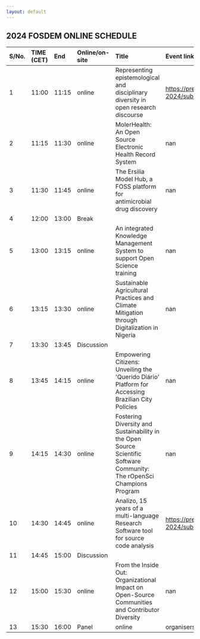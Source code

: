 ```yaml
---
layout: default
---
```


## 2024 FOSDEM ONLINE SCHEDULE

| S/No.   | TIME (CET)   |  End  | Online/on-site   | Title | Event link | Author | Email | Chair |
|:--------|:-------------|:------|:-----------------|:------------------------------------------------------------------------------------------------------------------------|:------------------------------------------------------------------------------|:------------------------------|:-----------------------------------------------------|:--------|
| 1 | 11:00 | 11:15 | online | Representing epistemological and disciplinary diversity in open research discourse | https://pretalx.fosdem.org/orga/event/fosdem-2024/submissions/RWJT9T/reviews/ | Pen-Yuan Hsing, Brianna Johns | penyuanhsing@posteo.is, brianna@openhardware.science | nan | Yo |
| 2 | 11:15 | 11:30  | online | MolerHealth: An Open Source Electronic Health Record System | nan | Monsurat Onabajo | onabajofunmilayo@gmail.com | Yo |
| 3 | 11:30 | 11:45  | online | The Ersilia Model Hub, a FOSS platform for antimicrobial drug discovery | nan | Emmanuel Onwuegbusi | emmamichael65@gmail.com | Yo |
| 4 | 12:00 | 13:00 | Break  |  |  |  |  |  |  |  |  |  |
| 5 | 13:00 | 13:15 | online | An integrated Knowledge Management System to support Open Science training | nan | Deborah Udoh | debs@we-are-ols.org, | Mathieu |
| 6 | 13:15 | 13:30 | online | Sustainable Agricultural Practices and Climate Mitigation through Digitalization in Nigeria | nan | Gloria Ashiegbu | gloriaashiegbu80@gmail.com | Mathieu |
| 7 | 13:30 | 13:45 | Discussion  |  |  |  |  |  |  |  |  |  |
| 8 | 13:45 | 14:15 | online | Empowering Citizens: Unveiling the 'Querido Diário' Platform for Accessing Brazilian City Policies | nan | José Guilherme Vanz | jvanz@jvanz.com | Mathieu |
| 9 | 14:15 | 14:30 | online | Fostering Diversity and Sustainability in the Open Source Scientific Software Community: The rOpenSci Champions Program | nan | Yanina Bellini Saibene | yabellini@ropensci.org | Sara |
| 10 | 14:30 | 14:45  | online | Analizo, 15 years of a multi-language Research Software tool for source code analysis | https://pretalx.fosdem.org/orga/event/fosdem-2024/submissions/8SYQ87/reviews/ | Joenio M Costa | nan | Sara |
| 11 | 14:45 | 15:00 | Discussion |  |  |  |  |  |  |  |  | Sara |
| 12 | 15:00 | 15:30 | online | From the Inside Out: Organizational Impact on Open-Source Communities and Contributor Diversity | nan | Hana Frluckaj | hanafrla@utexas.edu | Sara |
| 13 | 15:30 | 16:00 | Panel | online | organisers discussion panel |  |  |  |  |  |  |  |